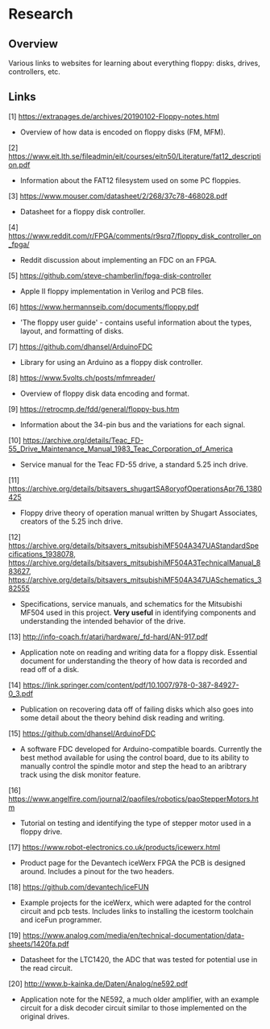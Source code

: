 # Research

## Overview

Various links to websites for learning about everything floppy: disks, drives, controllers, etc.

## Links

[1] https://extrapages.de/archives/20190102-Floppy-notes.html
- Overview of how data is encoded on floppy disks (FM, MFM).

[2] https://www.eit.lth.se/fileadmin/eit/courses/eitn50/Literature/fat12_description.pdf
- Information about the FAT12 filesystem used on some PC floppies.

[3] https://www.mouser.com/datasheet/2/268/37c78-468028.pdf
- Datasheet for a floppy disk controller.

[4] https://www.reddit.com/r/FPGA/comments/r9srq7/floppy_disk_controller_on_fpga/
- Reddit discussion about implementing an FDC on an FPGA.

[5] https://github.com/steve-chamberlin/fpga-disk-controller
- Apple II floppy implementation in Verilog and PCB files.

[6] https://www.hermannseib.com/documents/floppy.pdf
- 'The floppy user guide' - contains useful information about the types, layout, and formatting of disks.

[7] https://github.com/dhansel/ArduinoFDC
- Library for using an Arduino as a floppy disk controller.

[8] https://www.5volts.ch/posts/mfmreader/
- Overview of floppy disk data encoding and format.

[9] https://retrocmp.de/fdd/general/floppy-bus.htm
- Information about the 34-pin bus and the variations for each signal.

[10] https://archive.org/details/Teac_FD-55_Drive_Maintenance_Manual_1983_Teac_Corporation_of_America
- Service manual for the Teac FD-55 drive, a standard 5.25 inch drive.

[11] https://archive.org/details/bitsavers_shugartSA8oryofOperationsApr76_1380425
- Floppy drive theory of operation manual written by Shugart Associates, creators of the 5.25 inch drive.

[12] https://archive.org/details/bitsavers_mitsubishiMF504A347UAStandardSpecifications_1938078, https://archive.org/details/bitsavers_mitsubishiMF504A3TechnicalManual_883627, 
https://archive.org/details/bitsavers_mitsubishiMF504A347UASchematics_382555
- Specifications, service manuals, and schematics for the Mitsubishi MF504 used in this project. **Very useful** in identifying components and understanding the intended behavior of the drive.

[13] http://info-coach.fr/atari/hardware/_fd-hard/AN-917.pdf
- Application note on reading and writing data for a floppy disk. Essential document for understanding the theory of how data is recorded and read off of a disk.

[14] https://link.springer.com/content/pdf/10.1007/978-0-387-84927-0_3.pdf
- Publication on recovering data off of failing disks which also goes into some detail about the theory behind disk reading and writing.

[15] https://github.com/dhansel/ArduinoFDC
- A software FDC developed for Arduino-compatible boards. Currently the best method available for using the control board, due to its ability to manually control the spindle motor and step the head to an aribtrary track using the disk monitor feature.

[16] https://www.angelfire.com/journal2/paofiles/robotics/paoStepperMotors.htm
- Tutorial on testing and identifying the type of stepper motor used in a floppy drive.

[17] https://www.robot-electronics.co.uk/products/icewerx.html
- Product page for the Devantech iceWerx FPGA the PCB is designed around. Includes a pinout for the two headers.

[18] https://github.com/devantech/iceFUN
- Example projects for the iceWerx, which were adapted for the control circuit and pcb tests. Includes links to installing the icestorm toolchain and iceFun programmer.

[19] https://www.analog.com/media/en/technical-documentation/data-sheets/1420fa.pdf
- Datasheet for the LTC1420, the ADC that was tested for potential use in the read circuit.

[20] http://www.b-kainka.de/Daten/Analog/ne592.pdf
- Application note for the NE592, a much older amplifier, with an example circuit for a disk decoder circuit similar to those implemented on the original drives.
